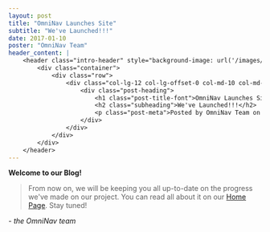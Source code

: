 ```yaml
---
layout: post
title: "OmniNav Launches Site"
subtitle: "We've Launched!!!"
date: 2017-01-10
poster: "OmniNav Team"
header_content: |
    <header class="intro-header" style="background-image: url('/images/background/bg_20.jpg')">
        <div class="container">
            <div class="row">
                <div class="col-lg-12 col-lg-offset-0 col-md-10 col-md-offset-1">
                    <div class="post-heading">
                        <h1 class="post-title-font">OmniNav Launches Site</h1>
                        <h2 class="subheading">We've Launched!!!</h2>
                        <p class="post-meta">Posted by OmniNav Team on January 10, 2017</p>
                    </div>
                </div>
            </div>
        </div>
    </header>
---
```


**Welcome to our Blog!**

>From now on, we will be keeping you all up-to-date on the progress we've made on our project.  You can read all about it on our [Home Page](http://omninavtech.com).
>Stay tuned!

\- *the OmniNav team*